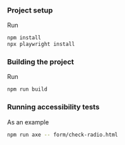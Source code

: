 ### Project setup

Run 
```sh
npm install
npx playwright install
```

### Building the project

Run 
```sh
npm run build
```


### Running accessibility tests

As an example 
```sh
npm run axe -- form/check-radio.html
```

